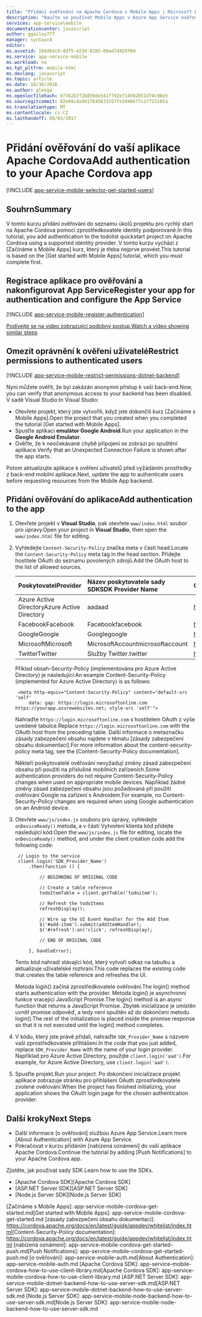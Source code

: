 ```yaml
---
title: "Přidání ověřování na Apache Cordova s Mobile Apps | Microsoft Docs"
description: "Naučte se používat Mobile Apps v Azure App Service ověřovat uživatele vaší aplikace Apache Cordova prostřednictvím řady různých zprostředkovatelů identity, včetně Google, Facebook, Twitter a společnosti Microsoft."
services: app-service\mobile
documentationcenter: javascript
author: ggailey777
manager: syntaxc4
editor: 
ms.assetid: 10dd6dc9-ddf5-423d-8205-00ad74929f0d
ms.service: app-service-mobile
ms.workload: na
ms.tgt_pltfrm: mobile-html
ms.devlang: javascript
ms.topic: article
ms.date: 10/30/2016
ms.author: glenga
ms.openlocfilehash: b7362b7f26859de541f792e714502851d74c98e5
ms.sourcegitcommit: 02e69c4a9d17645633357fe3d46677c2ff22c85a
ms.translationtype: MT
ms.contentlocale: cs-CZ
ms.lasthandoff: 08/03/2017
---
```

# <a name="add-authentication-to-your-apache-cordova-app"></a><span data-ttu-id="a26f6-103">Přidání ověřování do vaší aplikace Apache Cordova</span><span class="sxs-lookup"><span data-stu-id="a26f6-103">Add authentication to your Apache Cordova app</span></span>
[!INCLUDE [app-service-mobile-selector-get-started-users](../../includes/app-service-mobile-selector-get-started-users.md)]

## <a name="summary"></a><span data-ttu-id="a26f6-104">Souhrn</span><span class="sxs-lookup"><span data-stu-id="a26f6-104">Summary</span></span>
<span data-ttu-id="a26f6-105">V tomto kurzu přidání ověřování do seznamu úkolů projektu pro rychlý start na Apache Cordova pomocí zprostředkovatele identity podporované.</span><span class="sxs-lookup"><span data-stu-id="a26f6-105">In this tutorial, you add authentication to the todolist quickstart project on Apache Cordova using a supported identity provider.</span></span> <span data-ttu-id="a26f6-106">V tomto kurzu vychází z [Začínáme s Mobile Apps] kurz, který je třeba nejprve provést.</span><span class="sxs-lookup"><span data-stu-id="a26f6-106">This tutorial is based on the [Get started with Mobile Apps] tutorial, which you must complete first.</span></span>

## <span data-ttu-id="a26f6-107"><a name="register"></a>Registrace aplikace pro ověřování a nakonfigurovat App Service</span><span class="sxs-lookup"><span data-stu-id="a26f6-107"><a name="register"></a>Register your app for authentication and configure the App Service</span></span>
[!INCLUDE [app-service-mobile-register-authentication](../../includes/app-service-mobile-register-authentication.md)]

[<span data-ttu-id="a26f6-108">Podívejte se na video zobrazující podobný postup.</span><span class="sxs-lookup"><span data-stu-id="a26f6-108">Watch a video showing similar steps</span></span>](https://channel9.msdn.com/series/Azure-connected-services-with-Cordova/Azure-connected-services-task-8-Azure-authentication)

## <span data-ttu-id="a26f6-109"><a name="permissions"></a>Omezit oprávnění k ověření uživatelé</span><span class="sxs-lookup"><span data-stu-id="a26f6-109"><a name="permissions"></a>Restrict permissions to authenticated users</span></span>
[!INCLUDE [app-service-mobile-restrict-permissions-dotnet-backend](../../includes/app-service-mobile-restrict-permissions-dotnet-backend.md)]

<span data-ttu-id="a26f6-110">Nyní můžete ověřit, že byl zakázán anonymní přístup k vaší back-end.</span><span class="sxs-lookup"><span data-stu-id="a26f6-110">Now, you can verify that anonymous access to your backend has been disabled.</span></span> <span data-ttu-id="a26f6-111">V sadě Visual Studio:</span><span class="sxs-lookup"><span data-stu-id="a26f6-111">In Visual Studio:</span></span>

* <span data-ttu-id="a26f6-112">Otevřete projekt, který jste vytvořili, když jste dokončili kurz [Začínáme s Mobile Apps].</span><span class="sxs-lookup"><span data-stu-id="a26f6-112">Open the project that you created when you completed the tutorial [Get started with Mobile Apps].</span></span>
* <span data-ttu-id="a26f6-113">Spusťte aplikaci **emulátor Google Android**.</span><span class="sxs-lookup"><span data-stu-id="a26f6-113">Run your application in the **Google Android Emulator**.</span></span>
* <span data-ttu-id="a26f6-114">Ověřte, že k neočekávané chybě připojení se zobrazí po spuštění aplikace.</span><span class="sxs-lookup"><span data-stu-id="a26f6-114">Verify that an Unexpected Connection Failure is shown after the app starts.</span></span>

<span data-ttu-id="a26f6-115">Potom aktualizujte aplikace k ověření uživatelů před vyžádáním prostředky z back-end mobilní aplikace.</span><span class="sxs-lookup"><span data-stu-id="a26f6-115">Next, update the app to authenticate users before requesting resources from the Mobile App backend.</span></span>

## <span data-ttu-id="a26f6-116"><a name="add-authentication"></a>Přidání ověřování do aplikace</span><span class="sxs-lookup"><span data-stu-id="a26f6-116"><a name="add-authentication"></a>Add authentication to the app</span></span>
1. <span data-ttu-id="a26f6-117">Otevřete projekt v **Visual Studio**, pak otevřete `www/index.html` soubor pro úpravy.</span><span class="sxs-lookup"><span data-stu-id="a26f6-117">Open your project in **Visual Studio**, then open the `www/index.html` file for editing.</span></span>
2. <span data-ttu-id="a26f6-118">Vyhledejte `Content-Security-Policy` značka meta v části head.</span><span class="sxs-lookup"><span data-stu-id="a26f6-118">Locate the `Content-Security-Policy` meta tag in the head section.</span></span>  <span data-ttu-id="a26f6-119">Přidejte hostitele OAuth do seznamu povolených zdrojů.</span><span class="sxs-lookup"><span data-stu-id="a26f6-119">Add the OAuth host to the list of allowed sources.</span></span>

   | <span data-ttu-id="a26f6-120">Poskytovatel</span><span class="sxs-lookup"><span data-stu-id="a26f6-120">Provider</span></span> | <span data-ttu-id="a26f6-121">Název poskytovatele sady SDK</span><span class="sxs-lookup"><span data-stu-id="a26f6-121">SDK Provider Name</span></span> | <span data-ttu-id="a26f6-122">OAuth hostitele</span><span class="sxs-lookup"><span data-stu-id="a26f6-122">OAuth Host</span></span> |
   |:--- |:--- |:--- |
   | <span data-ttu-id="a26f6-123">Azure Active Directory</span><span class="sxs-lookup"><span data-stu-id="a26f6-123">Azure Active Directory</span></span> | <span data-ttu-id="a26f6-124">aad</span><span class="sxs-lookup"><span data-stu-id="a26f6-124">aad</span></span> | <span data-ttu-id="a26f6-125">https://login.microsoftonline.com</span><span class="sxs-lookup"><span data-stu-id="a26f6-125">https://login.microsoftonline.com</span></span> |
   | <span data-ttu-id="a26f6-126">Facebook</span><span class="sxs-lookup"><span data-stu-id="a26f6-126">Facebook</span></span> | <span data-ttu-id="a26f6-127">Facebook</span><span class="sxs-lookup"><span data-stu-id="a26f6-127">facebook</span></span> | <span data-ttu-id="a26f6-128">https://www.Facebook.com</span><span class="sxs-lookup"><span data-stu-id="a26f6-128">https://www.facebook.com</span></span> |
   | <span data-ttu-id="a26f6-129">Google</span><span class="sxs-lookup"><span data-stu-id="a26f6-129">Google</span></span> | <span data-ttu-id="a26f6-130">Google</span><span class="sxs-lookup"><span data-stu-id="a26f6-130">google</span></span> | <span data-ttu-id="a26f6-131">https://accounts.Google.com</span><span class="sxs-lookup"><span data-stu-id="a26f6-131">https://accounts.google.com</span></span> |
   | <span data-ttu-id="a26f6-132">Microsoft</span><span class="sxs-lookup"><span data-stu-id="a26f6-132">Microsoft</span></span> | <span data-ttu-id="a26f6-133">MicrosoftAccount</span><span class="sxs-lookup"><span data-stu-id="a26f6-133">microsoftaccount</span></span> | <span data-ttu-id="a26f6-134">https://Login.live.com</span><span class="sxs-lookup"><span data-stu-id="a26f6-134">https://login.live.com</span></span> |
   | <span data-ttu-id="a26f6-135">Twitter</span><span class="sxs-lookup"><span data-stu-id="a26f6-135">Twitter</span></span> | <span data-ttu-id="a26f6-136">Služby Twitter.</span><span class="sxs-lookup"><span data-stu-id="a26f6-136">twitter</span></span> | <span data-ttu-id="a26f6-137">https://API.Twitter.com</span><span class="sxs-lookup"><span data-stu-id="a26f6-137">https://api.twitter.com</span></span> |

    <span data-ttu-id="a26f6-138">Příklad obsah-Security-Policy (implementována pro Azure Active Directory) je následující:</span><span class="sxs-lookup"><span data-stu-id="a26f6-138">An example Content-Security-Policy (implemented for Azure Active Directory) is as follows:</span></span>

        <meta http-equiv="Content-Security-Policy" content="default-src 'self'
            data: gap: https://login.microsoftonline.com https://yourapp.azurewebsites.net; style-src 'self'">

    <span data-ttu-id="a26f6-139">Nahraďte `https://login.microsoftonline.com` s hostitelem OAuth z výše uvedené tabulce.</span><span class="sxs-lookup"><span data-stu-id="a26f6-139">Replace `https://login.microsoftonline.com` with the OAuth host from the preceding table.</span></span>  <span data-ttu-id="a26f6-140">Další informace o metaznačku zásady zabezpečení obsahu najdete v tématu [zásady zabezpečení obsahu dokumentaci].</span><span class="sxs-lookup"><span data-stu-id="a26f6-140">For more information about the content-security-policy meta tag, see the [Content-Security-Policy documentation].</span></span>

    <span data-ttu-id="a26f6-141">Někteří poskytovatelé ověřování nevyžadují změny zásad zabezpečení obsahu při použití na příslušné mobilních zařízeních.</span><span class="sxs-lookup"><span data-stu-id="a26f6-141">Some authentication providers do not require Content-Security-Policy changes when used on appropriate mobile devices.</span></span>  <span data-ttu-id="a26f6-142">Například žádné změny zásad zabezpečení obsahu jsou požadovaná při použití ověřování Google na zařízení s Androidem.</span><span class="sxs-lookup"><span data-stu-id="a26f6-142">For example, no Content-Security-Policy changes are required when using Google authentication on an Android device.</span></span>

3. <span data-ttu-id="a26f6-143">Otevřete `www/js/index.js` souboru pro úpravy, vyhledejte `onDeviceReady()` metoda, a v části Vytvoření klienta kód přidejte následující kód:</span><span class="sxs-lookup"><span data-stu-id="a26f6-143">Open the `www/js/index.js` file for editing, locate the `onDeviceReady()` method, and under the client  creation code add the following code:</span></span>

        // Login to the service
        client.login('SDK_Provider_Name')
            .then(function () {

                // BEGINNING OF ORIGINAL CODE

                // Create a table reference
                todoItemTable = client.getTable('todoitem');

                // Refresh the todoItems
                refreshDisplay();

                // Wire up the UI Event Handler for the Add Item
                $('#add-item').submit(addItemHandler);
                $('#refresh').on('click', refreshDisplay);

                // END OF ORIGINAL CODE

            }, handleError);

    <span data-ttu-id="a26f6-144">Tento kód nahradí stávající kód, který vytvoří odkaz na tabulku a aktualizuje uživatelské rozhraní.</span><span class="sxs-lookup"><span data-stu-id="a26f6-144">This code replaces the existing code that creates the table reference and refreshes the UI.</span></span>

    <span data-ttu-id="a26f6-145">Metoda login() začíná zprostředkovatele ověřování.</span><span class="sxs-lookup"><span data-stu-id="a26f6-145">The login() method starts authentication with the provider.</span></span> <span data-ttu-id="a26f6-146">Metoda login() je asynchronní funkce vracející JavaScript Promise.</span><span class="sxs-lookup"><span data-stu-id="a26f6-146">The login() method is an async function that returns a JavaScript Promise.</span></span>  <span data-ttu-id="a26f6-147">Zbytek inicializace je umístěn uvnitř promise odpověď, a tedy není spuštěn až do dokončení metodu login().</span><span class="sxs-lookup"><span data-stu-id="a26f6-147">The rest of the initialization is placed inside the promise response so that it is not executed until the login() method completes.</span></span>

4. <span data-ttu-id="a26f6-148">V kódu, který jste právě přidali, nahraďte `SDK_Provider_Name` s názvem vaší zprostředkovatele přihlášení.</span><span class="sxs-lookup"><span data-stu-id="a26f6-148">In the code that you just added, replace `SDK_Provider_Name` with the name of your login provider.</span></span> <span data-ttu-id="a26f6-149">Například pro Azure Active Directory, použijte `client.login('aad')`.</span><span class="sxs-lookup"><span data-stu-id="a26f6-149">For example, for Azure Active Directory, use `client.login('aad')`.</span></span>
5. <span data-ttu-id="a26f6-150">Spusťte projekt.</span><span class="sxs-lookup"><span data-stu-id="a26f6-150">Run your project.</span></span>  <span data-ttu-id="a26f6-151">Po dokončení inicializace projekt aplikace zobrazuje stránku pro přihlášení OAuth zprostředkovatele zvolené ověřování.</span><span class="sxs-lookup"><span data-stu-id="a26f6-151">When the project has finished initializing, your application shows the OAuth login page for the chosen authentication provider.</span></span>

## <span data-ttu-id="a26f6-152"><a name="next-steps"></a>Další kroky</span><span class="sxs-lookup"><span data-stu-id="a26f6-152"><a name="next-steps"></a>Next Steps</span></span>
* <span data-ttu-id="a26f6-153">Další informace [o ověřování] službou Azure App Service.</span><span class="sxs-lookup"><span data-stu-id="a26f6-153">Learn more [About Authentication] with Azure App Service.</span></span>
* <span data-ttu-id="a26f6-154">Pokračovat v kurzu přidáním [nabízená oznámení] do vaší aplikace Apache Cordova.</span><span class="sxs-lookup"><span data-stu-id="a26f6-154">Continue the tutorial by adding [Push Notifications] to your Apache Cordova app.</span></span>

<span data-ttu-id="a26f6-155">Zjistěte, jak používat sady SDK.</span><span class="sxs-lookup"><span data-stu-id="a26f6-155">Learn how to use the SDKs.</span></span>

* <span data-ttu-id="a26f6-156">[Apache Cordova SDK]</span><span class="sxs-lookup"><span data-stu-id="a26f6-156">[Apache Cordova SDK]</span></span>
* <span data-ttu-id="a26f6-157">[ASP.NET Server SDK]</span><span class="sxs-lookup"><span data-stu-id="a26f6-157">[ASP.NET Server SDK]</span></span>
* <span data-ttu-id="a26f6-158">[Node.js Server SDK]</span><span class="sxs-lookup"><span data-stu-id="a26f6-158">[Node.js Server SDK]</span></span>

<!-- URLs. -->
<span data-ttu-id="a26f6-159">[Začínáme s Mobile Apps]: app-service-mobile-cordova-get-started.md</span><span class="sxs-lookup"><span data-stu-id="a26f6-159">[Get started with Mobile Apps]: app-service-mobile-cordova-get-started.md</span></span>
<span data-ttu-id="a26f6-160">[zásady zabezpečení obsahu dokumentaci]: https://cordova.apache.org/docs/en/latest/guide/appdev/whitelist/index.html</span><span class="sxs-lookup"><span data-stu-id="a26f6-160">[Content-Security-Policy documentation]: https://cordova.apache.org/docs/en/latest/guide/appdev/whitelist/index.html</span></span>
<span data-ttu-id="a26f6-161">[nabízená oznámení]: app-service-mobile-cordova-get-started-push.md</span><span class="sxs-lookup"><span data-stu-id="a26f6-161">[Push Notifications]: app-service-mobile-cordova-get-started-push.md</span></span>
<span data-ttu-id="a26f6-162">[o ověřování]: app-service-mobile-auth.md</span><span class="sxs-lookup"><span data-stu-id="a26f6-162">[About Authentication]: app-service-mobile-auth.md</span></span>
<span data-ttu-id="a26f6-163">[Apache Cordova SDK]: app-service-mobile-cordova-how-to-use-client-library.md</span><span class="sxs-lookup"><span data-stu-id="a26f6-163">[Apache Cordova SDK]: app-service-mobile-cordova-how-to-use-client-library.md</span></span>
<span data-ttu-id="a26f6-164">[ASP.NET Server SDK]: app-service-mobile-dotnet-backend-how-to-use-server-sdk.md</span><span class="sxs-lookup"><span data-stu-id="a26f6-164">[ASP.NET Server SDK]: app-service-mobile-dotnet-backend-how-to-use-server-sdk.md</span></span>
<span data-ttu-id="a26f6-165">[Node.js Server SDK]: app-service-mobile-node-backend-how-to-use-server-sdk.md</span><span class="sxs-lookup"><span data-stu-id="a26f6-165">[Node.js Server SDK]: app-service-mobile-node-backend-how-to-use-server-sdk.md</span></span>

